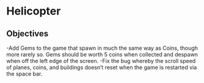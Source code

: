 # Helicopter
## Objectives
-Add Gems to the game that spawn in much the same way as Coins, though more rarely so. Gems should be worth 5 coins when collected and despawn when off the left edge of the screen.
-Fix the bug whereby the scroll speed of planes, coins, and buildings doesn’t reset when the game is restarted via the space bar.
